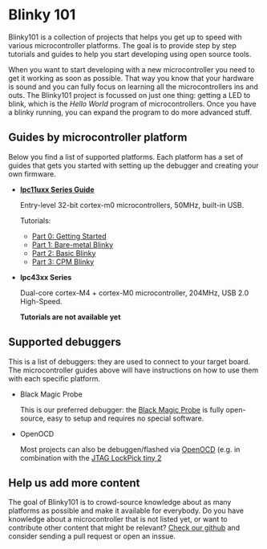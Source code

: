 # Blinky 101

Blinky101 is a collection of projects that helps you get up to speed with various microcontroller platforms. The goal is to provide step by step tutorials and guides to help you start developing using open source tools.

When you want to start developing with a new microcontroller you need to get it working as soon as possible. That way you know that your hardware is sound and you can fully focus on learning all the microcontrollers ins and outs. The Blinky101 project is focussed on just one thing: getting a LED to blink, which is the *Hello World* program of microcontrollers. Once you have a blinky running, you can expand the program to do more advanced stuff.

## Guides by microcontroller platform

Below you find a list of supported platforms. Each platform has a set of guides that gets you started with setting up the debugger and creating your own firmware.

* **[lpc11uxx Series Guide](https://blinky101.github.io/blinky_lpc11uxx/)**

    Entry-level 32-bit cortex-m0 microcontrollers, 50MHz, built-in USB.
    
    Tutorials:
    * [Part 0: Getting Started](./blinky_lpc11uxx/getting_started)
    * [Part 1: Bare-metal Blinky](./blinky_lpc11uxx/tutorial_part1)
    * [Part 2: Basic Blinky](./blinky_lpc11uxx/tutorial_part2)
    * [Part 3: CPM Blinky](./blinky_lpc11uxx/tutorial_part3)
    
* **lpc43xx Series**

    Dual-core cortex-M4 + cortex-M0 microcontroller, 204MHz, USB 2.0 High-Speed.
    
    **Tutorials are not available yet**


## Supported debuggers

This is a list of debuggers: they are used to connect to your target board. The microcontroller guides above will have instructions on how to use them with each specific platform.

* Black Magic Probe
    
    This is our preferred debugger: the [Black Magic Probe](https://github.com/blacksphere/blackmagic/wiki) is fully open-source, easy to setup and requires no special software.
    
* OpenOCD

    Most projects can also be debuggen/flashed via [OpenOCD](http://openocd.org) (e.g. in combination with the [JTAG LockPick tiny 2](http://www.distortec.com/jtag-lock-pick-tiny-2/)


## Help us add more content

The goal of Blinky101 is to crowd-source knowledge about as many platforms as possible and make it available for everybody.
Do you have knowledge about a microcontroller that is not listed yet, or want to contribute other content that might be relevant?
[Check our github](https://github.com/blinky101) and consider sending a pull request or open an inssue.

